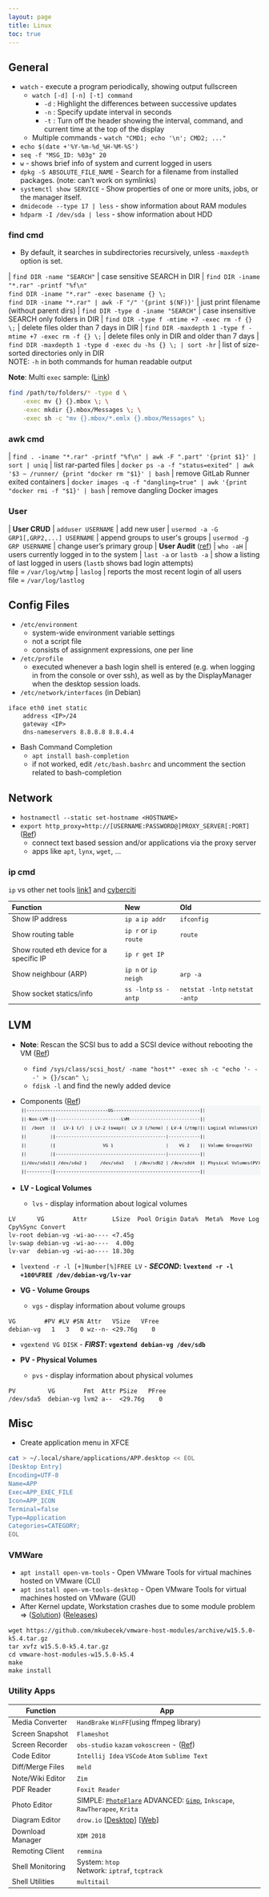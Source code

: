 ```yaml
---
layout: page
title: Linux
toc: true
---
```


## General
- `watch` - execute a program periodically, showing output fullscreen
  - `watch [-d] [-n] [-t] command`
    - `-d` : Highlight the differences between successive updates
	- `-n` : Specify update interval in seconds
	- `-t` : Turn off the header showing the interval, command, and current time at the top of the display
  - Multiple commands - `watch "CMD1; echo '\n'; CMD2; ..."`
- `echo $(date +'%Y-%m-%d_%H-%M-%S')`
- `seq -f "MSG_ID: %03g" 20`
- `w` - shows brief info of system and current logged in users
- `dpkg -S ABSOLUTE_FILE_NAME` - Search for a filename from installed packages. (note: can't work on symlinks)
- `systemctl show SERVICE` - Show properties of one or more units, jobs, or the manager itself.
- `dmidecode --type 17 | less` - show information about RAM modules
- `hdparm -I /dev/sda | less` - show information about HDD

### find cmd
  - By default, it searches in subdirectories recursively, unless `-maxdepth` option is set.

| `find DIR -name "SEARCH"` | case sensitive SEARCH in DIR
| `find DIR -iname "*.rar" -printf "%f\n"` <br/> `find DIR -iname "*.rar" -exec basename {} \;` <br/> `find DIR -iname "*.rar" | awk -F "/" '{print $(NF)}'` | just print filename (without parent dirs)
| `find DIR -type d -iname "SEARCH"` | case insensitive SEARCH only folders in DIR
| `find DIR -type f -mtime +7 -exec rm -f {} \;` | delete files older than 7 days in DIR
| `find DIR -maxdepth 1 -type f -mtime +7 -exec rm -f {} \;` | delete files only in DIR and older than 7 days 
| `find DIR -maxdepth 1 -type d -exec du -hs {} \; | sort -hr` | list of size-sorted directories only in DIR <br/> NOTE: `-h` in both commands for human readable output

**Note**: Multi `exec` sample: ([Link](https://stackoverflow.com/questions/13184700/using-find-and-exec-to-create-directories-and-then-work-with-relative-path-to-th))
```sh
find /path/to/folders/* -type d \
    -exec mv {} {}.mbox \; \
    -exec mkdir {}.mbox/Messages \; \
    -exec sh -c "mv {}.mbox/*.emlx {}.mbox/Messages" \;
```

### awk cmd

| `find . -iname "*.rar" -printf "%f\n" | awk -F ".part" '{print $1}' | sort | uniq` | list rar-parted files
| `docker ps -a -f "status=exited" | awk '$3 ~ /runner/ {print "docker rm "$1}' | bash` | remove GitLab Runner exited containers
| `docker images -q -f "dangling=true" | awk '{print "docker rmi -f "$1}' | bash` | remove dangling Docker images

### User

| **User CRUD**
| `adduser USERNAME` | add new user
| `usermod -a -G GRP1[,GRP2,...] USERNAME` | append groups to user's groups
| `usermod -g GRP USERNAME` | change user’s primary group
| **User Audit** ([ref](https://www.thegeekdiary.com/5-useful-command-examples-to-monitor-user-activity-under-linux/))
| `who -aH` | users currently logged in to the system
| `last -a` or `lastb -a` | show a listing of last logged in users (`lastb` shows bad login attempts) <br/> file = `/var/log/wtmp`
| `laslog` | reports the most recent login of all users <br/> file = `/var/log/lastlog`

## Config Files
- `/etc/environment`
  - system-wide environment variable settings
  - not a script file
  - consists of assignment expressions, one per line
- `/etc/profile`
  - executed whenever a bash login shell is entered (e.g. when logging in from the console or over ssh), as well as by the DisplayManager when the desktop session loads.
- `/etc/network/interfaces` (in Debian)
```
iface eth0 inet static
    address <IP>/24
    gateway <IP>
    dns-nameservers 8.8.8.8 8.8.4.4
```
- Bash Command Completion
  - `apt install bash-completion`
  - if not worked, edit `/etc/bash.bashrc` and uncomment the section related to bash-completion

## Network
- `hostnamectl --static set-hostname <HOSTNAME>`
- `export http_proxy=http://[USERNAME:PASSWORD@]PROXY_SERVER[:PORT]` ([Ref](https://www.cyberciti.biz/faq/linux-unix-set-proxy-environment-variable/))
  - connect text based session and/or applications via the proxy server
  - apps like `apt`, `lynx`, `wget`, ...

### ip cmd

`ip` vs other net tools [link1](https://p5r.uk/blog/2010/ifconfig-ip-comparison.html) and [cyberciti](https://www.cyberciti.biz/faq/linux-ip-command-examples-usage-syntax)

| Function                                 | New                   | Old                             |
|:-----------------------------------------|:----------------------|:--------------------------------|
| Show IP address                          | `ip a` `ip addr`      | `ifconfig`                      |
| Show routing table                       | `ip r` or `ip route`  | `route`                         |
| Show routed eth device for a specific IP | `ip r get IP`         |                                 |
| Show neighbour (ARP)                     | `ip n` or `ip neigh`  | `arp -a`                        |
| Show socket statics/info                 | `ss -lntp` `ss -antp` | `netstat -lntp` `netstat -antp` |

## LVM
- **Note**: Rescan the SCSI bus to add a SCSI device without rebooting the VM ([Ref](https://www.cyberciti.biz/tips/vmware-add-a-new-hard-disk-without-rebooting-guest.html))
  - `find /sys/class/scsi_host/ -name "host*" -exec sh -c "echo '- - -' > {}/scan" \;`
  - `fdisk -l` and find the newly added device

- Components ([Ref](https://wiki.debian.org/LVM))![LVM](/assets/images/linux/lvm.png)

- **LV - Logical Volumes**
  - `lvs` - display information about logical volumes
```
LV      VG        Attr       LSize  Pool Origin Data%  Meta%  Move Log Cpy%Sync Convert
lv-root debian-vg -wi-ao---- <7.45g                                                    
lv-swap debian-vg -wi-ao----  4.00g                                                    
lv-var  debian-vg -wi-ao---- 18.30g
```
  - `lvextend -r -l [+]Number[%]FREE LV` - **_SECOND_: `lvextend -r -l +100%FREE /dev/debian-vg/lv-var`**

- **VG - Volume Groups**
  - `vgs` - display information about volume groups
```
VG        #PV #LV #SN Attr   VSize   VFree
debian-vg   1   3   0 wz--n- <29.76g    0
```
  - `vgextend VG DISK` - **_FIRST_: `vgextend debian-vg /dev/sdb`**

- **PV - Physical Volumes**
  - `pvs` - display information about physical volumes
```
PV         VG        Fmt  Attr PSize   PFree
/dev/sda5  debian-vg lvm2 a--  <29.76g    0
```

## Misc
- Create application menu in XFCE
```sh
cat > ~/.local/share/applications/APP.desktop << EOL
[Desktop Entry]
Encoding=UTF-8
Name=APP
Exec=APP_EXEC_FILE
Icon=APP_ICON
Terminal=false
Type=Application
Categories=CATEGORY;
EOL
``` 

### VMWare
  - `apt install open-vm-tools` - Open VMware Tools for virtual machines hosted on VMware (CLI)
  - `apt install open-vm-tools-desktop` - Open VMware Tools for virtual machines hosted on VMware (GUI)
  - After Kernel update, Workstation crashes due to some module problem => ([Solution](https://github.com/mkubecek/vmware-host-modules/)) ([Releases](https://github.com/mkubecek/vmware-host-modules/releases))
```
wget https://github.com/mkubecek/vmware-host-modules/archive/w15.5.0-k5.4.tar.gz
tar xvfz w15.5.0-k5.4.tar.gz
cd vmware-host-modules-w15.5.0-k5.4
make
make install
```

### Utility Apps

| Function         | App                                                                
|------------------|---|
| Media Converter  | `HandBrake` `WinFF`(using ffmpeg library)
| Screen Snapshot  | `Flameshot`
| Screen Recorder  | `obs-studio` `kazam` `vokoscreen` - ([Ref](https://itsfoss.com/best-linux-screen-recorders/))
| Code Editor      | `Intellij Idea` `VSCode` `Atom` `Sublime Text`
| Diff/Merge Files | `meld`
| Note/Wiki Editor | `Zim`
| PDF Reader       | `Foxit Reader`
| Photo Editor     | SIMPLE: <u><code>PhotoFlare</code></u> ADVANCED: <u><code>Gimp</code></u>, `Inkscape`, `RawTherapee`, `Krita`
| Diagram Editor   | `drow.io` [[Desktop](https://github.com/jgraph/drawio-desktop/releases)] [[Web](https://www.draw.io/)]
| Download Manager | `XDM 2018`
| Remoting Client  | `remmina`
| Shell Monitoring | System: `htop` <br/> Network: `iptraf`, `tcptrack`
| Shell Utilities  | `multitail`

